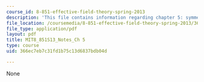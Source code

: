 ```yaml
---
course_id: 8-851-effective-field-theory-spring-2013
description: 'This file contains information regarding chapter 5: symmetries of SCET.'
file_location: /coursemedia/8-851-effective-field-theory-spring-2013/366ec7eb7c31fd1b75c13d6837bdb04d_MIT8_851S13_SymmetOfSCET.pdf
file_type: application/pdf
layout: pdf
title: MIT8_851S13_Notes_Ch 5
type: course
uid: 366ec7eb7c31fd1b75c13d6837bdb04d

---
```

None